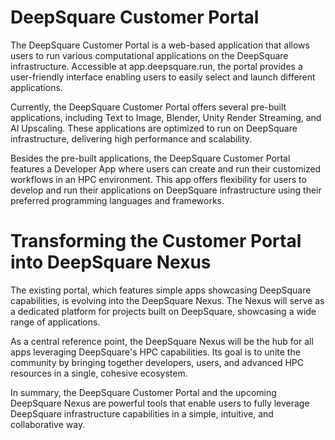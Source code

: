 # DeepSquare Customer Portal

The DeepSquare Customer Portal is a web-based application that allows users to run various computational applications on the DeepSquare infrastructure. Accessible at app.deepsquare.run, the portal provides a user-friendly interface enabling users to easily select and launch different applications.

Currently, the DeepSquare Customer Portal offers several pre-built applications, including Text to Image, Blender, Unity Render Streaming, and AI Upscaling. These applications are optimized to run on DeepSquare infrastructure, delivering high performance and scalability.

Besides the pre-built applications, the DeepSquare Customer Portal features a Developer App where users can create and run their customized workflows in an HPC environment. This app offers flexibility for users to develop and run their applications on DeepSquare infrastructure using their preferred programming languages and frameworks.

# Transforming the Customer Portal into DeepSquare Nexus

The existing portal, which features simple apps showcasing DeepSquare capabilities, is evolving into the DeepSquare Nexus. The Nexus will serve as a dedicated platform for projects built on DeepSquare, showcasing a wide range of applications.

As a central reference point, the DeepSquare Nexus will be the hub for all apps leveraging DeepSquare's HPC capabilities. Its goal is to unite the community by bringing together developers, users, and advanced HPC resources in a single, cohesive ecosystem.

In summary, the DeepSquare Customer Portal and the upcoming DeepSquare Nexus are powerful tools that enable users to fully leverage DeepSquare infrastructure capabilities in a simple, intuitive, and collaborative way.
